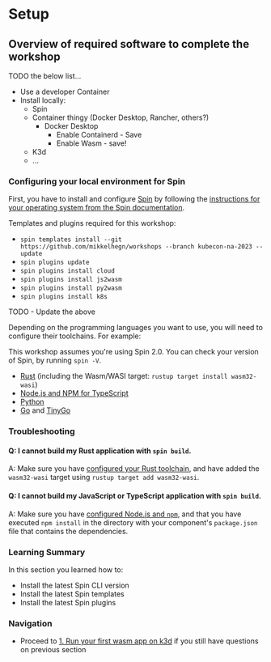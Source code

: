 # Setup

## Overview of required software to complete the workshop

TODO the below list...
- Use a developer Container
- Install locally:
  - Spin
  - Container thingy (Docker Desktop, Rancher, others?)
    - Docker Desktop
      - Enable Containerd - Save
      - Enable Wasm - save!
  - K3d
  - ...

### Configuring your local environment for Spin

First, you have to install and configure [Spin](https://fermyon.com/spin) by following the [instructions for your operating system from the Spin documentation](https://developer.fermyon.com/spin/install).

Templates and plugins required for this workshop:
- `spin templates install --git https://github.com/mikkelhegn/workshops --branch kubecon-na-2023 --update`
- `spin plugins update`
- `spin plugins install cloud`
- `spin plugins install js2wasm`
- `spin plugins install py2wasm`
- `spin plugins install k8s`

TODO - Update the above

Depending on the programming languages you want to use, you will need to configure their toolchains. For example:

This workshop assumes you're using Spin 2.0. You can check your version of Spin, by running `spin -V`.

- [Rust](https://www.rust-lang.org/learn/get-started) (including the Wasm/WASI target: `rustup target install wasm32-wasi`)
- [Node.js and NPM for TypeScript](https://docs.npmjs.com/downloading-and-installing-node-js-and-npm)
- [Python](https://www.python.org/downloads/)
- [Go](https://go.dev/doc/install) and [TinyGo](https://tinygo.org/getting-started/install)

### Troubleshooting

#### Q: I cannot build my Rust application with `spin build`.

A: Make sure you have [configured your Rust toolchain](https://www.rust-lang.org/tools/install), and have added the `wasm32-wasi` target using `rustup target add wasm32-wasi`.

#### Q: I cannot build my JavaScript or TypeScript application with `spin build`.

A: Make sure you have [configured Node.js and `npm`](https://docs.npmjs.com/downloading-and-installing-node-js-and-npm), and that you have executed `npm install` in the directory with your component's `package.json` file that contains the dependencies.

### Learning Summary

In this section you learned how to:

- Install the latest Spin CLI version
- Install the latest Spin templates
- Install the latest Spin plugins

### Navigation

- Proceed to [1. Run your first wasm app on k3d](01-run-your-first-wasm-on-k3d.md) if you still have questions on previous section
